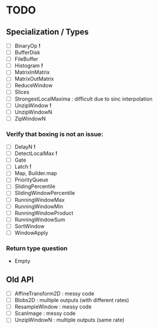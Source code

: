 # TODO

## Specialization / Types

- [ ] BinaryOp          __!__
- [ ] BufferDisk
- [ ] FileBuffer
- [ ] Histogram         __!__
- [ ] MatrixInMatrix
- [ ] MatrixOutMatrix
- [ ] ReduceWindow
- [ ] Slices
- [ ] StrongestLocalMaxima        : difficult due to sinc interpolation
- [ ] UnzipWindow       __!__
- [ ] UnzipWindowN
- [ ] ZipWindowN

### Verify that boxing is not an issue:

- [ ] DelayN            __!__
- [ ] DetectLocalMax    __!__
- [ ] Gate
- [ ] Latch             __!__
- [ ] Map, Builder.map
- [ ] PriorityQueue
- [ ] SlidingPercentile
- [ ] SlidingWindowPercentile
- [ ] RunningWindowMax
- [ ] RunningWindowMin
- [ ] RunningWindowProduct
- [ ] RunningWindowSum
- [ ] SortWindow
- [ ] WindowApply

### Return type question

- Empty

## Old API

- [ ] AffineTransform2D           : messy code
- [ ] Blobs2D                     : multiple outputs (with different rates)
- [ ] ResampleWindow              : messy code
- [ ] ScanImage                   : messy code
- [ ] UnzipWindowN                : multiple outputs (same rate)
